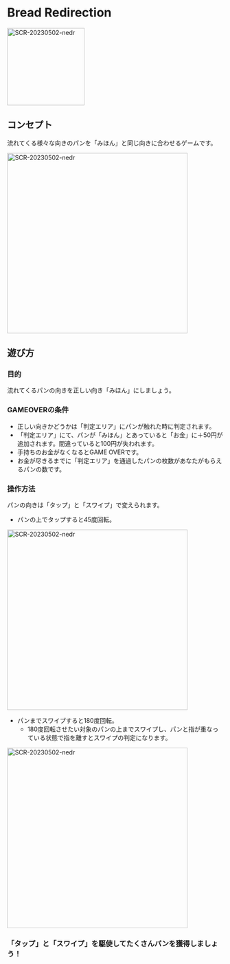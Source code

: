 # Bread Redirection
<img width="180" alt="SCR-20230502-nedr" src="https://github.com/Amanyamuramu/BreadRedirection/assets/92976267/5d4e63e8-2273-4b58-a21f-79660525a85e" >


## コンセプト
流れてくる様々な向きのパンを「みほん」と同じ向きに合わせるゲームです。

<img width="420" alt="SCR-20230502-nedr" src="https://github.com/Amanyamuramu/BreadRedirection/assets/92976267/843c746c-7863-41a8-8ec3-c65d3e4f5da2" >



## 遊び方

### 目的
流れてくるパンの向きを正しい向き「みほん」にしましょう。

### GAMEOVERの条件
- 正しい向きかどうかは「判定エリア」にパンが触れた時に判定されます。
- 「判定エリア」にて、パンが「みほん」とあっていると「お金」に＋50円が追加されます。間違っていると100円が失われます。
- 手持ちのお金がなくなるとGAME OVERです。
- お金が尽きるまでに「判定エリア」を通過したパンの枚数があなたがもらえるパンの数です。

### 操作方法
パンの向きは「タップ」と「スワイプ」で変えられます。
- パンの上でタップすると45度回転。
<img width="420" alt="SCR-20230502-nedr" src="https://github.com/Amanyamuramu/BreadRedirection/assets/92976267/f6dafb92-947f-4995-98b2-58f0ec8fad42" >

- パンまでスワイプすると180度回転。
  - 180度回転させたい対象のパンの上までスワイプし、パンと指が重なっている状態で指を離すとスワイプの判定になります。
<img width="420" alt="SCR-20230502-nedr" src="https://github.com/Amanyamuramu/BreadRedirection/assets/92976267/7efc22b9-b1f5-43fd-9326-ff2656d1dfbd" >


### 「タップ」と「スワイプ」を駆使してたくさんパンを獲得しましょう！



